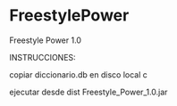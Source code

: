# FreestylePower
Freestyle Power 1.0

INSTRUCCIONES:

copiar diccionario.db en disco local c

ejecutar desde dist Freestyle_Power_1.0.jar
